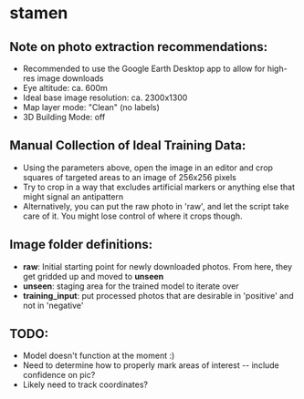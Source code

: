 # stamen

## Note on photo extraction recommendations:
- Recommended to use the Google Earth Desktop app to allow for high-res image downloads
- Eye altitude: ca. 600m
- Ideal base image resolution: ca. 2300x1300
- Map layer mode: "Clean" (no labels)
- 3D Building Mode: off

## Manual Collection of Ideal Training Data:
- Using the parameters above, open the image in an editor and crop squares of targeted areas to an image of 256x256 pixels
- Try to crop in a way that excludes artificial markers or anything else that might signal an antipattern 
- Alternatively, you can put the raw photo in 'raw', and let the script take care of it. You might lose control of where it crops though.

## Image folder definitions:
 - **raw**: Initial starting point for newly downloaded photos. From here, they get gridded up and moved to **unseen**
 - **unseen**: staging area for the trained model to iterate over
 - **training_input**: put processed photos that are desirable in 'positive' and not in 'negative'

## TODO:
 - Model doesn't function at the moment :)
 - Need to determine how to properly mark areas of interest -- include confidence on pic?
 - Likely need to track coordinates?